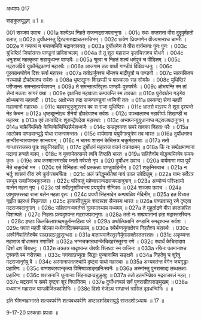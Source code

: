 अध्यायः 017

सङ्कुलयुद्धम् ॥ 1 ॥

001	सञ्जय उवाच ।
001a	शल्येऽथ निहते राजन्मद्रराजपदानुगाः ।
001c	रथाः सप्तशता वीरा दुद्रुवुर्महतो बलात् ॥
002a	दुर्योधनस्तु द्विरदमारुह्याचलसन्निभम् ।
002c	छत्रेण ध्रियमाणेन वीज्यमानश्च चामरैः ।
002e	न गन्तव्यं न गन्तव्यमिति मद्रानवारयत् ॥
003a	दुर्योधनेन ते वीरा वार्यमाणाः पुनः पुनः ।
003c	युधिष्ठिरं जिघांसन्तः पाण्डूनां प्राविशन्बलम् ॥
004a	ते तु शूरा महाराज कृतचित्ताश्च योधने ।
004c	धनुःशब्दं महत्कृत्वा सहायुध्यन्त पाण्डवैः ॥
005a	श्रुत्वा च निहतं शल्यं धर्मपुत्रं च पीडितम् ।
005c	मद्रराजप्रिये युक्तैर्मद्रकाणां महारथैः ॥
006a	आजगाम ततः पार्थो गाण्डीवं विक्षिपन्धनुः ।
006c	पूरयन्रथघोषेण दिशः सर्वा महारथः ॥
007a	ततोऽर्जुनश्च भीमश्च माद्रीपुत्रौ च पाण्डवौ ।
007c	सात्यकिश्च नरव्याघ्रो द्रौपदेयाश्च सर्वशः ॥
008a	धृष्टद्युम्नः शिखण्डी च पाञ्चालाः सह सोमकैः ।
008c	युधिष्ठिरं परीप्सन्तः समन्तात्पर्यवारयन् ॥
009a	ते समन्तात्परिवृताः पाण्डवैः पुरुषर्षभैः ।
009c	क्षोभयन्ति स्म तां सेनां मकराः सागरं यथा ।
009e	वृक्षानिव महावाताः कम्पयन्ति स्म तावकाः ॥
010a	पुरोवातेन गङ्गेव क्षोभ्यमाणा महानदी ।
010c	अक्षोभ्यत तदा राजन्पाण्डूनां ध्वजिनी ततः ॥
011a	प्रस्कन्द्य सेनां महतीं महात्मानो महारथाः ।
011c	बहवश्चुक्रुशुस्तत्र क्व स राजा युधिष्ठिरः ।
011e	भ्रातरो वाऽस्य ते शूरा दृश्यन्ते नेह केचन ॥
012a	धृष्टद्युम्नोऽथ शैनेयो द्रौपदेयाश्च सर्वशः ।
012c	पाञ्चालाश्च महावीर्याः शिखण्डी च महारथः ॥
013a	एवं तान्वादिनः शूरान्द्रौपदेया महारथाः ।
013c	अभ्यघ्नन्युयुधानश्च मद्रराजपदानुगान् ॥
014a	चक्रैर्विमथितैः केचित्केचिच्छिन्नैर्महाध्वजैः ।
014c	सम्प्रदृश्यन्त समरे तावका निहताः परैः ॥
015a	आलोक्य पाण्डवान्युद्धे योधा राजन्समन्ततः ।
015c	वार्यमाणा ययुर्वेगात्पुत्रेण तव भारत ॥
016a	दुर्योधनश्च तान्वीरान्वारयामास सान्त्वयन् ।
016c	न चास्य शासनं केचित्तत्र चक्रुर्महारथाः ॥
017a	ततो गान्धारराजस्य पुत्रः शकुनिरब्रवीत् ।
017c	दुर्योधनं महाराज वचनं वचनक्षमम् ॥
018a	किं नः सम्प्रेक्षमाणानां मद्राणां हन्यते बलम् ।
018c	न युक्तमेतत्समरे त्वयि तिष्ठति भारत ॥
019a	सहितैर्नाम योद्धव्यमित्येष समयः कृतः ।
019c	अथ कस्मात्स्मरन्नेव घ्नतो मर्षयसे नृप ॥
020	दुर्योधन उवाच ।
020a	वार्यमाणा मया पूर्वं नैते चक्रुर्वचो मम ।
020c	एते विनिहताः सर्वे प्रस्कन्नाः पाण्डुवाहिनीम् ॥
021	शकुनिरुवाच ।
021a	न भर्तुः शासनं वीरा रणे कुर्वन्त्यमर्षिताः ।
021c	अलं क्रोद्धुमथैतेषां नायं काल उपेक्षितुम् ॥
022a	यामः सर्वेऽत्र सम्भूय सवाजिरथकुञ्जराः ।
022c	परित्रातुं महेष्वासान्मद्रराजपदानुगान् ॥
023a	अन्योन्यं परिरक्षामो यत्नेन महता नृप ।
023c	एवं सर्वेऽनुसञ्चिन्त्य प्रययुर्यत्र सैनिकाः ॥
024	सञ्जय उवाच ।
024a	एवमुक्तस्तदा राजा बलेन महता वृतः ।
024c	प्रययौ सिंहनादेन कम्पयन्निव मेदिनीम् ॥
025a	हत विध्यत गृह्णीत प्रहरध्वं निकृन्तत ।
025c	इत्यासीत्तुमुलः शब्दस्तव सैन्यस्य भारत ॥
026a	पाण्डवास्तु रणे दृष्ट्वा मद्रराजपदानुगान् ।
026c	सहितानभ्यवर्तन्तं गुल्ममास्थाय मध्यमम् ॥
027a	ते मुहूर्ताद्रणे वीरा हस्ताहस्ति विशाम्पते ।
027c	निहताः प्रत्यदृश्यन्त मद्रराजपदानुगाः ॥
028a	ततो नः सम्प्रयातानां हता मद्रास्तरस्विनः ।
028c	हृष्टाः किलकिलाशब्दमकुर्वन्सहिताः परे ॥
029a	अथोत्थितानि रुण्डानि समदृश्यन्त सर्वशः ।
029c	पपात महती चोल्का मध्येनादित्यमण्डलम् ॥
030a	रथैर्भग्नयुगाक्षैश्च निहतैश्च महारथैः ।
030c	अश्वैर्निपातितैश्चैव सञ्छन्नाऽभूद्वसुन्धरा ॥
031a	वातायमानैस्तुरगैर्युगासक्तैस्ततस्ततः ।
031c	अकृष्यन्त महाराज योधास्तत्र रणाजिरे ॥
032a	भग्नचक्रान्रथान्केचिदहरंस्तुरगा रणे ।
032c	रथार्धं केचिदादाय दिशो दश विबभ्रमुः ।
032e	तत्रतत्र व्यदृश्यन्त योक्त्रैः श्लिष्टाः स्म वाजिनः ॥
033a	रथिनः पतमानाश्च दृश्यन्ते स्म नरोत्तमाः ।
033c	गगनात्प्रच्युताः सिद्धाः पुण्यानामिव सङ्क्षये ॥
034a	निहतेषु च शूरेषु मद्रराजानुगेषु वै ।
034c	अस्मानापततश्चापि दृष्ट्वा पार्था महारथाः ॥
035a	अभ्यवर्तन्त वेगेन जयगृद्धाः प्रहारिणः ।
035c	बाणशब्दरवान्कृत्वा विमिश्राञ्शङ्खनिःस्वनैः ॥
036a	अस्मांस्तु पुनरासाद्य लब्धलक्षाः प्रहारिणः ।
036c	शरासनानि धुन्वानाः सिंहनादान्प्रचुक्रुशुः ॥
037a	ततो हतमभिप्रेक्ष्य मद्रराजबलं महत् ।
037c	मद्रराजं च समरे दृष्ट्वा शूरं निपातितम् ।
037e	दुर्योधनबलं सर्वं पुनरासीत्पराङ्मुखम् ॥
038a	वध्यमानं महाराज पाण्डवैर्जितकाशिभिः ।
038c	दिशो भेजेऽथ सम्भ्रान्तं त्रासितं दृढधन्विभिः ॥ ॥

इति श्रीमन्महाभारते शल्यवपर्वणि शल्यवधपर्वणि अष्टादशदिवसयुद्धे सप्तदशोऽध्यायः ॥ 17 ॥

9-17-20 प्रस्कन्नाः प्रपन्नाः ॥
